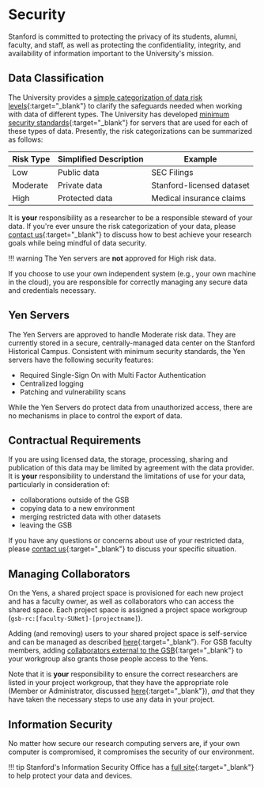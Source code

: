 # Security

Stanford is committed to protecting the privacy of its students, alumni, faculty, and staff, as well as protecting the confidentiality, integrity, and availability of information important to the University's mission.  

## Data Classification

The University provides a [simple categorization of data risk levels](http://dataclass.stanford.edu/){:target="_blank"} to clarify the safeguards needed when working with data of different types. The University has developed [minimum security standards](https://uit.stanford.edu/guide/securitystandards){:target="_blank"} for servers that are used for each of these types of data. Presently, the risk categorizations can be summarized as follows:

| Risk Type      | Simplified Description | Example
| ----------- | ----------- | -----------
| Low      | Public data       | SEC Filings
| Moderate   | Private data        | Stanford-licensed dataset
| High   | Protected data  | Medical insurance claims

It is **your** responsibility as a researcher to be a responsible steward of your data. If you're ever unsure the risk categorization of your data, please [contact us](mailto:gsb_darcresearch@stanford.edu){:target="_blank"} to discuss how to best achieve your research goals while being mindful of data security.

!!! warning
    The Yen servers are **not** approved for High risk data.

If you choose to use your own independent system (e.g., your own machine in the cloud), you are responsible for correctly managing any secure data and credentials necessary.


## Yen Servers

The Yen Servers are approved to handle Moderate risk data. They are currently stored in a secure, centrally-managed data center on the Stanford Historical Campus. Consistent with minimum security standards, the Yen servers have the following security features:

* Required Single-Sign On with Multi Factor Authentication
* Centralized logging
* Patching and vulnerability scans

While the Yen Servers do protect data from unauthorized access, there are no mechanisms in place to control the export of data.


## Contractual Requirements

If you are using licensed data, the storage, processing, sharing and publication of this data may be limited by agreement with the data provider.  It is **your** responsibility to understand the limitations of use for your data, particularly in consideration of:

* collaborations outside of the GSB
* copying data to a new environment
* merging restricted data with other datasets
* leaving the GSB

If you have any questions or concerns about use of your restricted data, please [contact us](mailto:gsb_darcresearch@stanford.edu){:target="_blank"} to discuss your specific situation.


## Managing Collaborators

On the Yens, a shared project space is provisioned for each new project and has a faculty owner, as well as collaborators who can access the shared space. Each project space is assigned a project space workgroup (`gsb-rc:[faculty-SUNet]-[projectname]`).

Adding (and removing) users to your shared project space is self-service and can be managed as described [here](/_policies/workgroups/#addingremoving-users-to-your-workgroup){:target="_blank"}. For GSB faculty members, adding [collaborators external to the GSB](/_policies/collaborators/){:target="_blank"} to your workgroup also grants those people access to the Yens.

Note that it is **your** responsibility to ensure the correct researchers are listed in your project workgroup, that they have the appropriate role (Member or Administrator, discussed [here](/_policies/workgroups/){:target="_blank"}), *and* that they have taken the necessary steps to use any data in your project.

## Information Security

No matter how secure our research computing servers are, if your own computer is compromised, it compromises the security of our environment.

!!! tip
    Stanford's Information Security Office has a [full site](https://uit.stanford.edu/security){:target="_blank"} to help protect your data and devices.

